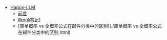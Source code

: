 - [Happy-LLM](./README.md)
    - [前言](./前言.md)
    - [《knn》笔记](./knn_normalization.html))
    - [简单概率 vs 全概率公式在邮件分类中的区别](./简单概率 vs 全概率公式在邮件分类中的区别.html)
